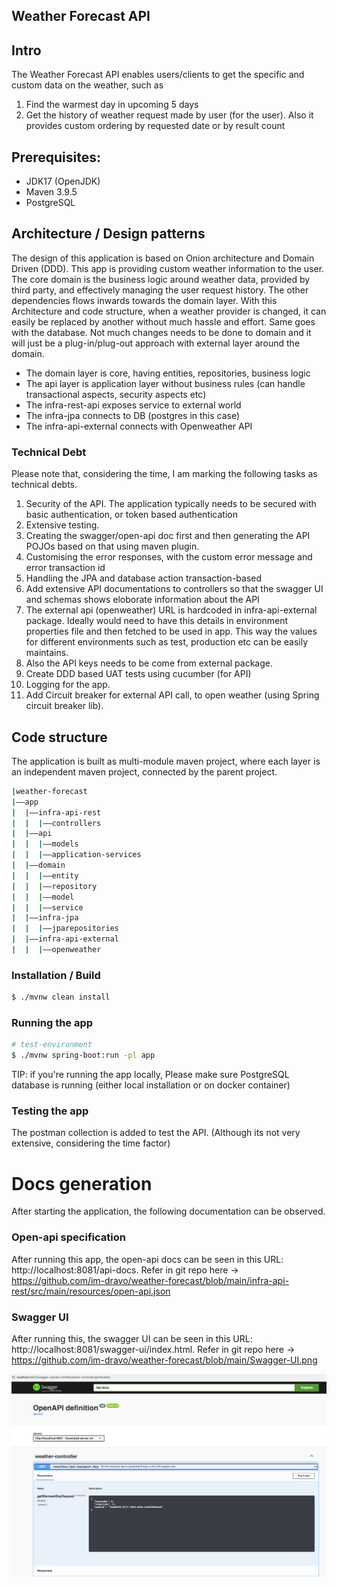##  Weather Forecast API

## Intro
The Weather Forecast API enables users/clients to get the specific and custom data on the weather, such as
1) Find the warmest day in upcoming 5 days
2) Get the history of weather request made by user (for the user). Also it provides custom ordering by requested date or by result count


## Prerequisites:
- JDK17 (OpenJDK)
- Maven 3.9.5
- PostgreSQL


## Architecture / Design patterns

The design of this application is based on Onion architecture and Domain Driven (DDD). This app is providing custom weather information to the user. The core domain is the business logic around weather data, provided by third party, and effectively managing the user request history. The other dependencies flows inwards towards the domain layer. With this Architecture and code structure, when a weather provider is changed, it can easily be replaced by another without much hassle and effort. Same goes with the database. Not much changes needs to be done to domain and it will just be a plug-in/plug-out approach with external layer around the domain.

- The domain layer is core, having entities, repositories, business logic
- The api layer is application layer without business rules (can handle transactional aspects, security aspects etc)
- The infra-rest-api exposes service to external world
- The infra-jpa connects to DB (postgres in this case)
- The infra-api-external connects with Openweather API

### Technical Debt
Please note that, considering the time, I am marking the following tasks as technical debts. 
1. Security of the API. The application typically needs to be secured with basic authentication, or token based authentication
2. Extensive testing. 
3. Creating the swagger/open-api doc first and then generating the API POJOs based on that using maven plugin. 
4. Customising the error responses, with the custom error message and error transaction id
5. Handling the JPA and database action transaction-based
6. Add extensive API documentations to controllers so that the swagger UI and schemas shows eloborate information about the API
7. The external api (openweather) URL is hardcoded in infra-api-external package. Ideally would need to have this details in environment properties file and then fetched to be used in app. This way the values for different environments such as test, production etc can be easily maintains. 
8. Also the API keys needs to be come from external package.
9. Create DDD based UAT tests using cucumber (for API)
10. Logging for the app.
11. Add Circuit breaker for external API call, to open weather (using Spring circuit breaker lib).

## Code structure 

The application is built as multi-module maven project, where each layer is an independent maven project, connected by the parent project.

```bash
|weather-forecast
|——app
|  |——infra-api-rest
|  |  |——controllers
|  |——api
|  |  |——models
|  |  |——application-services
|  |——domain
|  |  |——entity
|  |  |——repository
|  |  |——model
|  |  |——service
|  |——infra-jpa
|  |  |——jparepositories
|  |——infra-api-external
|  |  |——openweather
```


### Installation / Build

```bash
$ ./mvnw clean install
```

### Running the app

```bash
# test-environment
$ ./mvnw spring-boot:run -pl app
```

TIP: if you're running the app locally, Please make sure PostgreSQL database is running (either local installation or on docker container)

### Testing the app

The postman collection is added to test the API. (Although its not very extensive, considering the time factor)


# Docs generation
After starting the application, the following documentation can be observed.


### Open-api specification
After running this app, the open-api docs can be seen in this URL: http://localhost:8081/api-docs. 
Refer in git repo here -> https://github.com/im-dravo/weather-forecast/blob/main/infra-api-rest/src/main/resources/open-api.json

### Swagger UI
After running this, the swagger UI can be seen in this URL: http://localhost:8081/swagger-ui/index.html. Refer in git repo here -> https://github.com/im-dravo/weather-forecast/blob/main/Swagger-UI.png

![Model](https://github.com/im-dravo/weather-forecast/blob/main/Swagger-UI.png)
 

